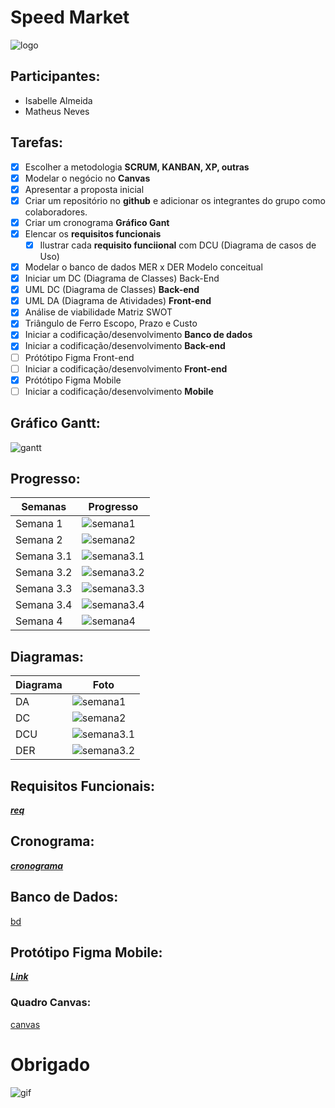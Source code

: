 # Speed Market
![logo](./docs/logo+nome.png)

## Participantes: 
- Isabelle Almeida
- Matheus Neves

## Tarefas:
- [x] Escolher a metodologia **SCRUM, KANBAN, XP, outras**
- [x] Modelar o negócio no **Canvas**
- [x] Apresentar a proposta inicial
- [x] Criar um repositório no **github** e adicionar os integrantes do grupo como colaboradores.
- [x] Criar um cronograma **Gráfico Gant**
- [x] Elencar os **requisitos funcionais**
    - [x] Ilustrar cada **requisito funciional** com DCU (Diagrama de casos de Uso)
- [x] Modelar o banco de dados MER x DER Modelo conceitual
- [x] Iniciar um DC (Diagrama de Classes) Back-End
- [x] UML DC (Diagrama de Classes) **Back-end**
- [x] UML DA (Diagrama de Atividades) **Front-end**
- [x] Análise de viabilidade Matriz SWOT
- [x] Triângulo de Ferro Escopo, Prazo e Custo
- [x] Iniciar a codificação/desenvolvimento **Banco de dados**
- [x] Iniciar a codificação/desenvolvimento **Back-end**
- [ ] Prótótipo Figma Front-end
- [ ] Iniciar a codificação/desenvolvimento **Front-end**
- [x] Prótótipo Figma Mobile
- [ ] Iniciar a codificação/desenvolvimento **Mobile**

## Gráfico Gantt:
![gantt](./docs/gantt.png)

## Progresso:
|Semanas|Progresso|
|-|-|
|Semana 1| ![semana1](./docs/1semana.png)|
|Semana 2| ![semana2](./docs/2semana.png)|
|Semana 3.1| ![semana3.1](./docs/3semana1.png)|
|Semana 3.2| ![semana3.2](./docs/3semana2.png)|
|Semana 3.3| ![semana3.3](./docs/3semana3.png)|
|Semana 3.4| ![semana3.4](./docs/3semana4.png)|
|Semana 4| ![semana4](./docs/4semana.png)|

## Diagramas:
|Diagrama|Foto|
|-|-|
|DA| ![semana1](./docs/da.png)|
|DC| ![semana2](./docs/dc.png)|
|DCU| ![semana3.1](./docs/dcu.png)|
|DER| ![semana3.2](./docs/der.png)|

## Requisitos Funcionais:
[***req***](./docs/reqFuncionais.txt)

## Cronograma:
[***cronograma***](./docs/cronograma.txt)

## Banco de Dados:
[bd](./docs/bd.txt)

## Protótipo Figma Mobile:
[***Link***](https://www.figma.com/design/4V3yrFrDjP3KDmGCCxzphi/Prototipo-Mobile-Speed-Market)

### Quadro Canvas:
[canvas](./docs/canvas(3).json)

# Obrigado
![gif](./docs/logoanimacao.gif)
